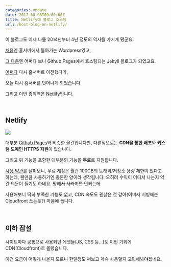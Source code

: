 ```yaml
---
categories: update
date: 2017-08-08T09:00:00Z
title: Netlify에 블로그 호스팅
url: /host-blog-on-netlify/
---
```


이 블로그도 이제 나름 2014년부터 4년 정도의 역사를 가지게 됐군요.

[처음](https://blog.niceb5y.net/new-server-new-blog/)엔 홈서버에서 돌아가는 Wordpress였고,

[그 다음](https://blog.niceb5y.net/new-blog-again/)엔 어쩌다 보니 Github Pages에서 호스팅되는 Jekyll 블로그가 되었고요.

[어쩌다](https://blog.niceb5y.net/blog-now-supports-http2/) 다시 홈서버로 이전했다가,

오늘 다시 홈서버를 벗어나게 되었습니다.

그리고 이번 종착역은 [Netlify](https://www.netlify.com/)입니다.

&nbsp;

## Netlify

<a href="https://www.netlify.com">
  <img src="https://www.netlify.com/img/global/badges/netlify-color-accent.svg"/>
</a>

대부분 [Github Pages](http://pages.github.com)와 비슷한 물건입니다만, 다른점으로는 **CDN을 통한 배포**와 **커스텀 도메인 HTTPS 지원**이 있습니다.

그리고 위 기능을 포함한 대부분의 기능을 **무료**로 지원합니다.

[사용 약관](https://www.netlify.com/tos/)를 살펴보니, 무료 계정은 월간 100GB의 트래픽/저장소 용량 제한이 있다고 하는데, 웬만큼 사용하기엔 충분한 양이라 생각됩니다. 오히려 수익이 어디서 나는지 약간 의문이 들기도 하네요. <del>망해서 사라지면 안되는데</del>

사용해보니 딱히 부족한 기능도 없고, CDN 속도도 괜찮은 것 같아(이미지 서빙에는 Cloudfront 쓰는듯?) 마음에 듭니다.

&nbsp;

## 이하 잡설

사이트마다 공통으로 사용되던 에셋들(JS, CSS 등...)도 이번 기회에 CDN(Cloudfront)로 올렸습니다.

이건 요금이 어떻게 나올지 모르니 한달정도 써보고 계속 사용할지 고민해봐야겠네요.
